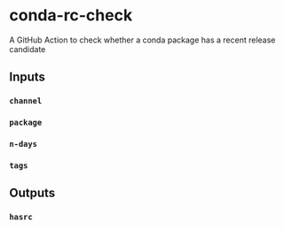 # conda-rc-check
A GitHub Action to check whether a conda package has a recent release candidate

## Inputs

### `channel`
### `package`
### `n-days`
### `tags`

## Outputs
### `hasrc`
